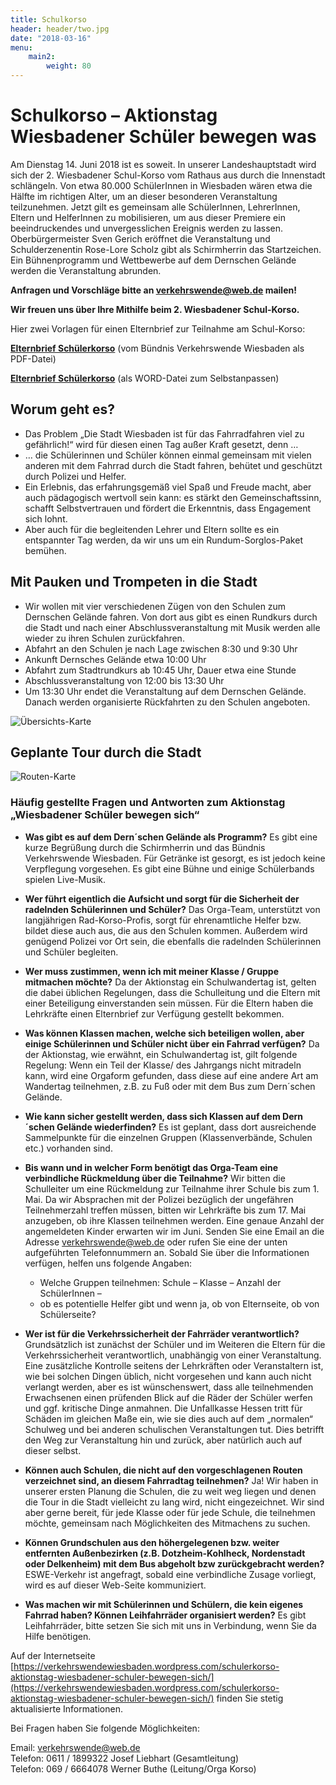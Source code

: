 ```yaml
---
title: Schulkorso
header: header/two.jpg
date: "2018-03-16"
menu: 
    main2:
        weight: 80
---
```


# Schulkorso – Aktionstag Wiesbadener Schüler bewegen was
Am Dienstag 14. Juni 2018 ist es soweit. In unserer Landeshauptstadt wird sich der 2. Wiesbadener Schul-Korso vom Rathaus aus durch die Innenstadt schlängeln. Von etwa 80.000 SchülerInnen in Wiesbaden wären etwa die Hälfte im richtigen Alter, um an dieser besonderen Veranstaltung teilzunehmen. Jetzt gilt es gemeinsam alle SchülerInnen, LehrerInnen, Eltern und HelferInnen zu mobilisieren, um aus dieser Premiere ein beeindruckendes und unvergesslichen Ereignis werden zu lassen. Oberbürgermeister Sven Gerich eröffnet die Veranstaltung und Schulderzenentin Rose-Lore Scholz gibt als Schirmherrin das Startzeichen. Ein Bühnenprogramm und Wettbewerbe auf dem Dernschen Gelände werden die Veranstaltung abrunden.

**Anfragen und Vorschläge bitte an [verkehrswende@web.de](mailto:verkehrswende@web.de) mailen!**

**Wir freuen uns über Ihre Mithilfe beim 2. Wiesbadener Schul-Korso.**

Hier zwei Vorlagen für einen Elternbrief zur Teilnahme am Schul-Korso:

**[Elternbrief Schülerkorso](korso/elternbrief2016-1.pdf)** (vom Bündnis Verkehrswende Wiesbaden als PDF-Datei)

**[Elternbrief Schülerkorso](korso/elternbrief2016allgemein.doc)** (als WORD-Datei zum Selbstanpassen)

## Worum geht es?

* Das Problem „Die Stadt Wiesbaden ist für das Fahrradfahren viel zu gefährlich!“ wird für diesen einen Tag außer Kraft gesetzt, denn …
* … die Schülerinnen und Schüler können einmal gemeinsam mit vielen anderen mit dem Fahrrad durch die Stadt fahren, behütet und geschützt durch Polizei und Helfer.
* Ein Erlebnis, das erfahrungsgemäß viel Spaß und Freude macht, aber auch pädagogisch wertvoll sein kann: es stärkt den Gemeinschaftssinn, schafft Selbstvertrauen und fördert die Erkenntnis, dass Engagement sich lohnt.
* Aber auch für die begleitenden Lehrer und Eltern sollte es ein entspannter Tag werden, da wir uns um ein Rundum-Sorglos-Paket bemühen.

## Mit Pauken und Trompeten in die Stadt

* Wir wollen mit vier verschiedenen Zügen von den Schulen zum Dernschen Gelände fahren. Von dort aus gibt es einen Rundkurs durch die Stadt und nach einer Abschlussveranstaltung mit Musik werden alle wieder zu ihren Schulen zurückfahren.
* Abfahrt an den Schulen je nach Lage zwischen 8:30 und 9:30 Uhr
* Ankunft Dernsches Gelände etwa 10:00 Uhr
* Abfahrt zum Stadtrundkurs ab 10:45 Uhr, Dauer etwa eine Stunde
* Abschlussveranstaltung von 12:00 bis 13:30 Uhr
* Um 13:30 Uhr endet die Veranstaltung auf dem Dernschen Gelände. Danach werden organisierte Rückfahrten zu den Schulen angeboten.

![Übersichts-Karte](korso/stadtkorsoc3bcberblick2.png)

## Geplante Tour durch die Stadt

![Routen-Karte](korso/stadtkorso3.png)

### Häufig gestellte Fragen und Antworten zum Aktionstag „Wiesbadener Schüler bewegen sich“

* **Was gibt es auf dem Dern´schen Gelände als Programm?**
  Es gibt eine kurze Begrüßung durch die Schirmherrin und das Bündnis Verkehrswende Wiesbaden. Für Getränke ist gesorgt, es ist jedoch keine Verpflegung vorgesehen. Es gibt eine Bühne und einige Schülerbands spielen Live-Musik.

* **Wer führt eigentlich die Aufsicht und sorgt für die Sicherheit der radelnden Schülerinnen und Schüler?**
  Das Orga-Team, unterstützt von langjährigen Rad-Korso-Profis, sorgt für ehrenamtliche Helfer bzw. bildet diese auch aus, die aus den Schulen kommen. Außerdem wird genügend Polizei vor Ort sein, die ebenfalls die radelnden Schülerinnen und Schüler begleiten.

* **Wer muss zustimmen, wenn ich mit meiner Klasse / Gruppe mitmachen möchte?**
  Da der Aktionstag ein Schulwandertag ist, gelten die dabei üblichen Regelungen, dass die Schulleitung und die Eltern mit einer Beteiligung einverstanden sein müssen. Für die Eltern haben die Lehrkräfte einen Elternbrief zur Verfügung gestellt bekommen.

* **Was können Klassen machen, welche sich beteiligen wollen, aber einige Schülerinnen und Schüler nicht über ein Fahrrad verfügen?**
  Da der Aktionstag, wie erwähnt, ein Schulwandertag ist, gilt folgende Regelung: Wenn ein Teil der Klasse/ des Jahrgangs nicht mitradeln kann, wird eine Orgaform gefunden, dass diese auf eine andere Art am Wandertag teilnehmen, z.B. zu Fuß oder mit dem Bus zum Dern´schen Gelände.

* **Wie kann sicher gestellt werden, dass sich Klassen auf dem Dern´schen Gelände wiederfinden?**
  Es ist geplant, dass dort ausreichende Sammelpunkte für die einzelnen Gruppen (Klassenverbände, Schulen etc.) vorhanden sind.

* **Bis wann und in welcher Form benötigt das Orga-Team eine verbindliche Rückmeldung über die Teilnahme?**
  Wir bitten die Schulleiter um eine Rückmeldung zur Teilnahme ihrer Schule bis zum 1. Mai. Da wir Absprachen mit der Polizei bezüglich der ungefähren Teilnehmerzahl treffen müssen, bitten wir Lehrkräfte bis zum 17. Mai anzugeben, ob ihre Klassen teilnehmen werden. Eine genaue Anzahl der angemeldeten Kinder erwarten wir im Juni. Senden Sie eine Email an die Adresse verkehrswende@web.de
oder rufen Sie eine der unten aufgeführten Telefonnummern an.
Sobald Sie über die Informationen verfügen, helfen uns folgende Angaben:

  * Welche Gruppen teilnehmen: Schule – Klasse – Anzahl der SchülerInnen –
  * ob es potentielle Helfer gibt und wenn ja, ob von Elternseite, ob von Schülerseite?

* **Wer ist für die Verkehrssicherheit der Fahrräder verantwortlich?**
 Grundsätzlich ist zunächst der Schüler und im Weiteren die Eltern für die Verkehrssicherheit verantwortlich, unabhängig von einer Veranstaltung. Eine zusätzliche Kontrolle seitens der Lehrkräften oder Veranstaltern ist, wie bei solchen Dingen üblich, nicht vorgesehen und kann auch nicht verlangt werden, aber es ist wünschenswert, dass alle teilnehmenden Erwachsenen einen prüfenden Blick auf die Räder der Schüler werfen und ggf. kritische Dinge anmahnen. Die Unfallkasse Hessen tritt für Schäden im gleichen Maße ein, wie sie dies auch auf dem „normalen“ Schulweg und bei anderen schulischen Veranstaltungen tut. Dies betrifft den Weg zur Veranstaltung hin und zurück, aber natürlich auch auf dieser selbst.
* **Können auch Schulen, die nicht auf den vorgeschlagenen Routen verzeichnet sind, an diesem Fahrradtag teilnehmen?**
  Ja! Wir haben in unserer ersten Planung die Schulen, die zu weit weg liegen und denen die Tour in die Stadt vielleicht zu lang wird, nicht eingezeichnet. Wir sind aber gerne bereit, für jede Klasse oder für jede Schule, die teilnehmen möchte, gemeinsam nach Möglichkeiten des Mitmachens zu suchen.
* **Können Grundschulen aus den höhergelegenen bzw. weiter entfernten Außenbezirken (z.B. Dotzheim-Kohlheck, Nordenstadt oder Delkenheim) mit dem Bus abgeholt bzw zurückgebracht werden?**
  ESWE-Verkehr ist angefragt, sobald eine verbindliche Zusage vorliegt, wird es auf dieser Web-Seite kommuniziert.
* **Was machen wir mit Schülerinnen und Schülern, die kein eigenes Fahrrad haben? Können Leihfahrräder organisiert werden?**
  Es gibt Leihfahrräder, bitte setzen Sie sich mit uns in Verbindung, wenn Sie da Hilfe benötigen.

Auf der Internetseite [https://verkehrswendewiesbaden.wordpress.com/schulerkorso-aktionstag-wiesbadener-schuler-bewegen-sich/](https://verkehrswendewiesbaden.wordpress.com/schulerkorso-aktionstag-wiesbadener-schuler-bewegen-sich/) finden Sie stetig aktualisierte Informationen.

Bei Fragen haben Sie folgende Möglichkeiten:

Email: [verkehrswende@web.de](mailto:verkehrswende@web.de)  
Telefon: 0611 / 1899322 Josef Liebhart (Gesamtleitung)  
Telefon: 069 / 6664078 Werner Buthe (Leitung/Orga Korso)